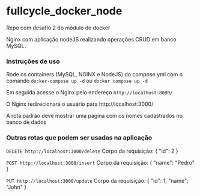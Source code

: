 # fullcycle_docker_node

Repo com desafio 2 do módulo de docker

Nginx com aplicação nodeJS realizando operações CRUD em banco MySQL.

### Instruções de uso
Rode os containers (MySQL, NGINX e NodeJS) do compose.yml com o comando `docker-compose up -d` ou `docker compose up -d`

Em seguida acesse o Nginx pelo endereço `http://localhost:8080/`

O Nginx redirecionará o usuário para http://localhost:3000/

A rota padrão deve mostrar uma página com os nomes cadastrados no banco de dados

### Outras rotas que podem ser usadas na aplicação 

`DELETE http://localhost:3000/delete`
Corpo da requisição:
{
	"id": 2
}

`POST http://localhost:3000/insert`
Corpo da requisição:
{
	"name": "Pedro"
}

`PUT http://localhost:3000/update`
Corpo da requisição:
{
	"id": 1,
	"name": "John"
}